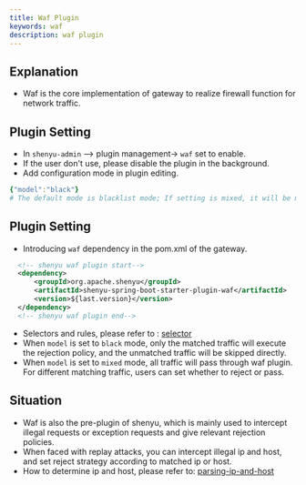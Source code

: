 ```yaml
---
title: Waf Plugin
keywords: waf
description: waf plugin
---
```


## Explanation

* Waf is the core implementation of gateway to realize firewall function for network traffic.

## Plugin Setting

* In `shenyu-admin` --> plugin management-> `waf` set to enable.
* If the user don't use, please disable the plugin in the background.
* Add configuration mode in plugin editing.

```yaml
{"model":"black"}  
# The default mode is blacklist mode; If setting is mixed, it will be mixed mode. We will explain it specifically below.
```

## Plugin Setting

* Introducing `waf` dependency in the pom.xml of the gateway.

```xml
  <!-- shenyu waf plugin start-->
  <dependency>
      <groupId>org.apache.shenyu</groupId>
      <artifactId>shenyu-spring-boot-starter-plugin-waf</artifactId>
      <version>${last.version}</version>
  </dependency>
  <!-- shenyu waf plugin end-->
``` 

* Selectors and rules, please refer to : [selector](../selector-and-rule)
* When `model` is set to `black` mode, only the matched traffic will execute the rejection policy, and the unmatched traffic will be skipped directly.
* When `model` is set to `mixed` mode, all traffic will pass through waf plugin. For different matching traffic, users can set whether to reject or pass.

## Situation

* Waf is also the pre-plugin of shenyu, which is mainly used to intercept illegal requests or exception requests and give relevant rejection policies.
* When faced with replay attacks, you can intercept illegal ip and host, and set reject strategy according to matched ip or host.
* How to determine ip and host, please refer to: [parsing-ip-and-host](../custom-parsing-ip-and-host)
